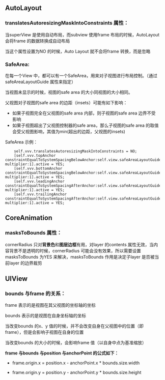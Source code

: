 ## AutoLayout

### translatesAutoresizingMaskIntoConstraints 属性：

当superView 是使用自动布局，而subview 使用frame 布局的时候，AutoLayout 会将frame 的数据转换成自动布局

当这个属性设置为NO 的时候，Auto Layout 就不会将frame 转换，而是忽略

### SafeArea:

在每一个View 中，都可以有一个SafeArea，用来对子视图进行布局控制。（通过safeAreaLayoutGuide 属性来指定）

当视图未显示的时候，视图的safe area 的大小同视图的大小相同。

父视图对子视图的safe area 的边距（insets）可能有如下影响：

* 如果子视图完全在父视图的safe area 内部，则子视图的safe area 边界不受影响
* 如果子视图超出了父视图控制器的safe area，那么子视图的safe area 的取值会受父视图影响，其值为min(超出的边距，父视图的insets)

SafeArea 示例：

```objc
    self.vvv.translatesAutoresizingMaskIntoConstraints = NO;
    [self.vvv.topAnchor constraintEqualToSystemSpacingBelowAnchor:self.view.safeAreaLayoutGuide.topAnchor multiplier:1].active = YES;
    [self.vvv.bottomAnchor constraintEqualToSystemSpacingBelowAnchor:self.view.safeAreaLayoutGuide.bottomAnchor multiplier:1].active = YES;
    [self.vvv.leadingAnchor constraintEqualToSystemSpacingAfterAnchor:self.view.safeAreaLayoutGuide.leadingAnchor multiplier:1].active = YES;
    [self.vvv.trailingAnchor constraintEqualToSystemSpacingAfterAnchor:self.view.safeAreaLayoutGuide.trailingAnchor multiplier:1].active = YES;

```

## CoreAnimation

### masksToBounds 属性：

cornerRadius 只对**背景色**和**图层边框**有用，对layer 的contents 属性无效，当内容背景不是透明的时候，cornerRadius 可能会没有效果，所以需要设置masksToBounds 为YES 来解决，masksToBounds 作用是决定子layer 是否被当前layer 的边界裁剪

## UIView

### bounds 与frame 的关系：

frame 表示的是视图在其父视图的坐标轴的坐标

bounds 表示的是视图在自身坐标轴的坐标

当改变bounds 的x、y 值的时候，并不会改变自身在父视图中的位置（即frame），但是会影响子视图在自身的位置

当改变bounds 的大小的时候，会影响frame 值（以自身中点为基准缩放）

**frame 与bounds 与position 与anchorPoint 的公式如下：**

* frame.origin.x = position.x - anchorPoint.x * bounds.size.width

* frame.origin.y = position.y - anchorPoint.y * bounds.size.height

